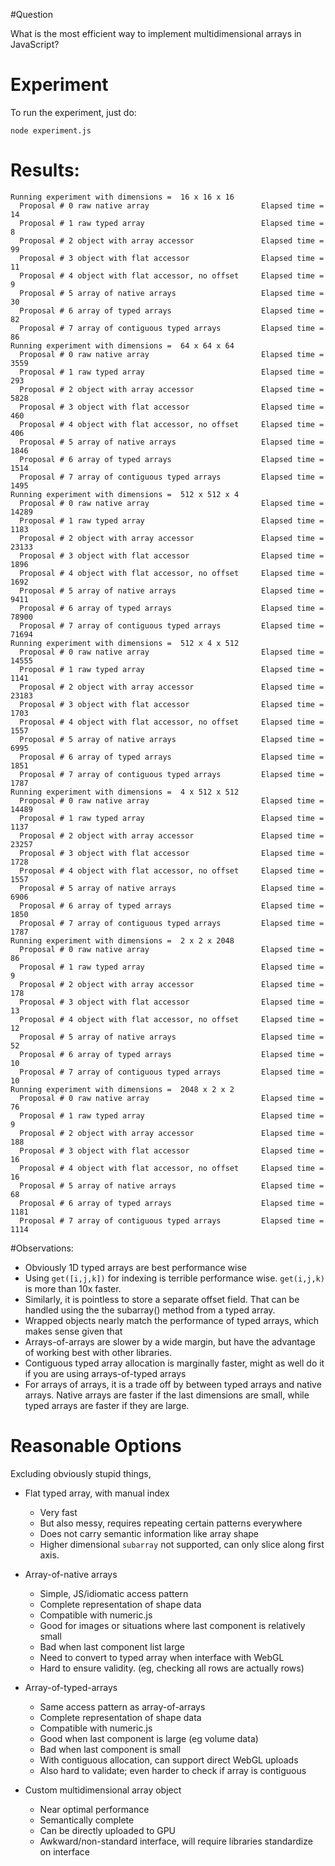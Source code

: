 #Question

What is the most efficient way to implement multidimensional arrays in JavaScript?

# Experiment
To run the experiment, just do:

    node experiment.js

# Results:

    Running experiment with dimensions =  16 x 16 x 16
      Proposal # 0 raw native array                         Elapsed time =   14
      Proposal # 1 raw typed array                          Elapsed time =   8
      Proposal # 2 object with array accessor               Elapsed time =   99
      Proposal # 3 object with flat accessor                Elapsed time =   11
      Proposal # 4 object with flat accessor, no offset     Elapsed time =   9
      Proposal # 5 array of native arrays                   Elapsed time =   30
      Proposal # 6 array of typed arrays                    Elapsed time =   82
      Proposal # 7 array of contiguous typed arrays         Elapsed time =   86
    Running experiment with dimensions =  64 x 64 x 64
      Proposal # 0 raw native array                         Elapsed time =   3559
      Proposal # 1 raw typed array                          Elapsed time =   293
      Proposal # 2 object with array accessor               Elapsed time =   5828
      Proposal # 3 object with flat accessor                Elapsed time =   460
      Proposal # 4 object with flat accessor, no offset     Elapsed time =   406
      Proposal # 5 array of native arrays                   Elapsed time =   1846
      Proposal # 6 array of typed arrays                    Elapsed time =   1514
      Proposal # 7 array of contiguous typed arrays         Elapsed time =   1495
    Running experiment with dimensions =  512 x 512 x 4
      Proposal # 0 raw native array                         Elapsed time =   14289
      Proposal # 1 raw typed array                          Elapsed time =   1183
      Proposal # 2 object with array accessor               Elapsed time =   23133
      Proposal # 3 object with flat accessor                Elapsed time =   1896
      Proposal # 4 object with flat accessor, no offset     Elapsed time =   1692
      Proposal # 5 array of native arrays                   Elapsed time =   9411
      Proposal # 6 array of typed arrays                    Elapsed time =   78900
      Proposal # 7 array of contiguous typed arrays         Elapsed time =   71694
    Running experiment with dimensions =  512 x 4 x 512
      Proposal # 0 raw native array                         Elapsed time =   14555
      Proposal # 1 raw typed array                          Elapsed time =   1141
      Proposal # 2 object with array accessor               Elapsed time =   23183
      Proposal # 3 object with flat accessor                Elapsed time =   1703
      Proposal # 4 object with flat accessor, no offset     Elapsed time =   1557
      Proposal # 5 array of native arrays                   Elapsed time =   6995
      Proposal # 6 array of typed arrays                    Elapsed time =   1851
      Proposal # 7 array of contiguous typed arrays         Elapsed time =   1787
    Running experiment with dimensions =  4 x 512 x 512
      Proposal # 0 raw native array                         Elapsed time =   14489
      Proposal # 1 raw typed array                          Elapsed time =   1137
      Proposal # 2 object with array accessor               Elapsed time =   23257
      Proposal # 3 object with flat accessor                Elapsed time =   1728
      Proposal # 4 object with flat accessor, no offset     Elapsed time =   1557
      Proposal # 5 array of native arrays                   Elapsed time =   6906
      Proposal # 6 array of typed arrays                    Elapsed time =   1850
      Proposal # 7 array of contiguous typed arrays         Elapsed time =   1787
    Running experiment with dimensions =  2 x 2 x 2048
      Proposal # 0 raw native array                         Elapsed time =   86
      Proposal # 1 raw typed array                          Elapsed time =   9
      Proposal # 2 object with array accessor               Elapsed time =   178
      Proposal # 3 object with flat accessor                Elapsed time =   13
      Proposal # 4 object with flat accessor, no offset     Elapsed time =   12
      Proposal # 5 array of native arrays                   Elapsed time =   52
      Proposal # 6 array of typed arrays                    Elapsed time =   10
      Proposal # 7 array of contiguous typed arrays         Elapsed time =   10
    Running experiment with dimensions =  2048 x 2 x 2
      Proposal # 0 raw native array                         Elapsed time =   76
      Proposal # 1 raw typed array                          Elapsed time =   9
      Proposal # 2 object with array accessor               Elapsed time =   188
      Proposal # 3 object with flat accessor                Elapsed time =   16
      Proposal # 4 object with flat accessor, no offset     Elapsed time =   16
      Proposal # 5 array of native arrays                   Elapsed time =   68
      Proposal # 6 array of typed arrays                    Elapsed time =   1181
      Proposal # 7 array of contiguous typed arrays         Elapsed time =   1114

#Observations:

* Obviously 1D typed arrays are best performance wise
* Using `get([i,j,k])` for indexing is terrible performance wise.  `get(i,j,k)` is more than 10x faster.
* Similarly, it is pointless to store a separate offset field.  That can be handled using the the subarray() method from a typed array.
* Wrapped objects nearly match the performance of typed arrays, which makes sense given that
* Arrays-of-arrays are slower by a wide margin, but have the advantage of working best with other libraries.
* Contiguous typed array allocation is marginally faster, might as well do it if you are using arrays-of-typed arrays
* For arrays of arrays, it is a trade off by between typed arrays and native arrays.  Native arrays are faster if the last dimensions are small, while typed arrays are faster if they are large.


# Reasonable Options

Excluding obviously stupid things,

* Flat typed array, with manual index
    + Very fast
    + But also messy, requires repeating certain patterns everywhere
    + Does not carry semantic information like array shape
    + Higher dimensional `subarray` not supported, can only slice along first axis.

* Array-of-native arrays
    + Simple, JS/idiomatic access pattern
    + Complete representation of shape data
    + Compatible with numeric.js
    + Good for images or situations where last component is relatively small
    + Bad when last component list large
    + Need to convert to typed array when interface with WebGL
    + Hard to ensure validity.  (eg, checking all rows are actually rows)
    
* Array-of-typed-arrays
    + Same access pattern as array-of-arrays
    + Complete representation of shape data
    + Compatible with numeric.js
    + Good when last component is large (eg volume data)
    + Bad when last component is small
    + With contiguous allocation, can support direct WebGL uploads
    + Also hard to validate; even harder to check if array is contiguous

* Custom multidimensional array object
    + Near optimal performance
    + Semantically complete
    + Can be directly uploaded to GPU
    + Awkward/non-standard interface, will require libraries standardize on interface
